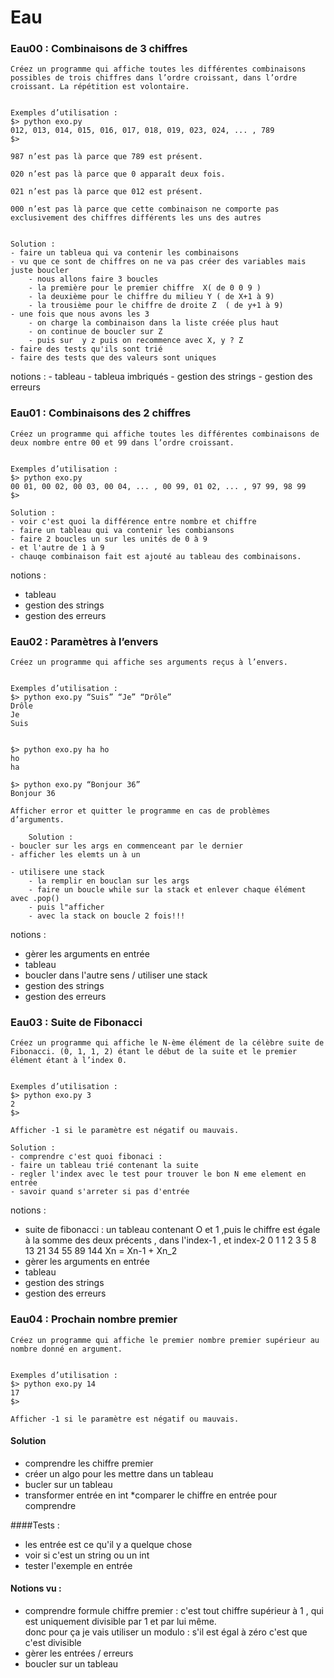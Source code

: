 # Eau

### Eau00 : Combinaisons de 3 chiffres
    
    Créez un programme qui affiche toutes les différentes combinaisons possibles de trois chiffres dans l’ordre croissant, dans l’ordre croissant. La répétition est volontaire.
    
    
    Exemples d’utilisation :
    $> python exo.py
    012, 013, 014, 015, 016, 017, 018, 019, 023, 024, ... , 789
    $>
    
    987 n’est pas là parce que 789 est présent.
    
    020 n’est pas là parce que 0 apparaît deux fois.
    
    021 n’est pas là parce que 012 est présent.
    
    000 n’est pas là parce que cette combinaison ne comporte pas exclusivement des chiffres différents les uns des autres


    Solution :
    - faire un tableua qui va contenir les combinaisons
    - vu que ce sont de chiffres on ne va pas créer des variables mais juste boucler 
        - nous allons faire 3 boucles
        - la première pour le premier chiffre  X( de 0 0 9 )
        - la deuxième pour le chiffre du milieu Y ( de X+1 à 9)
        - la trousième pour le chiffre de droite Z  ( de y+1 à 9)
    - une fois que nous avons les 3
        - on charge la combinaison dans la liste créée plus haut
        - on continue de boucler sur Z 
        - puis sur  y z puis on recommence avec X, y ? Z
    - faire des tests qu'ils sont trié 
    - faire des tests que des valeurs sont uniques

notions : 
    - tableau 
    - tableua imbriqués
    - gestion des strings
    - gestion des erreurs


### Eau01 : Combinaisons des 2 chiffres
    Créez un programme qui affiche toutes les différentes combinaisons de deux nombre entre 00 et 99 dans l’ordre croissant.


    Exemples d’utilisation :
    $> python exo.py
    00 01, 00 02, 00 03, 00 04, ... , 00 99, 01 02, ... , 97 99, 98 99
    $>

    Solution : 
    - voir c'est quoi la différence entre nombre et chiffre
    - faire un tableau qui va contenir les combiansons
    - faire 2 boucles un sur les unités de 0 à 9 
    - et l'autre de 1 à 9
    - chauqe combinaison fait est ajouté au tableau des combinaisons.


notions : 
- tableau
- gestion des strings
- gestion des erreurs



### Eau02 : Paramètres à l’envers
    Créez un programme qui affiche ses arguments reçus à l’envers.
    
    
    Exemples d’utilisation :
    $> python exo.py “Suis” “Je” “Drôle”
    Drôle
    Je
    Suis
    
    
    $> python exo.py ha ho
    ho
    ha
    
    $> python exo.py “Bonjour 36”
    Bonjour 36
    
    Afficher error et quitter le programme en cas de problèmes d’arguments.

        Solution : 
    - boucler sur les args en commenceant par le dernier
    - afficher les elemts un à un 

    - utilisere une stack 
        - la remplir en bouclan sur les args
        - faire un boucle while sur la stack et enlever chaque élément avec .pop() 
        - puis l"afficher 
        - avec la stack on boucle 2 fois!!!

notions :
- gèrer les arguments en entrée
- tableau
- boucler dans l'autre sens / utiliser une stack
- gestion des strings 
- gestion des erreurs


### Eau03 : Suite de Fibonacci
    Créez un programme qui affiche le N-ème élément de la célèbre suite de Fibonacci. (0, 1, 1, 2) étant le début de la suite et le premier élément étant à l’index 0.

    
    Exemples d’utilisation :
    $> python exo.py 3
    2
    $>
    
    Afficher -1 si le paramètre est négatif ou mauvais.

    Solution : 
    - comprendre c'est quoi fibonaci : 
    - faire un tableau trié contenant la suite
    - regler l'index avec le test pour trouver le bon N eme element en entrée
    - savoir quand s'arreter si pas d'entrée



notions :
- suite de fibonacci :
    un tableau contenant O et 1  ,puis le chiffre est égale à la somme des deux précents , dans l'index-1 , et index-2
  0 1 1 2 3 5 8 13 21 34 55 89 144 
  Xn = Xn-1 + Xn_2
- gèrer les arguments en entrée
- tableau
- gestion des strings 
- gestion des erreurs


### Eau04 : Prochain nombre premier

``` 
Créez un programme qui affiche le premier nombre premier supérieur au nombre donné en argument.


Exemples d’utilisation :
$> python exo.py 14
17
$>

Afficher -1 si le paramètre est négatif ou mauvais.

```

#### Solution
* comprendre les chiffre premier
* créer un algo pour les mettre dans un tableau
* bucler sur un tableau
* transformer entrée en int
*comparer le chiffre en entrée pour comprendre

####Tests :
* les entrée est ce qu'il y a quelque chose
* voir si c'est un string ou un int
* tester l'exemple en entrée

#### Notions vu :
* comprendre formule chiffre premier : 
  c'est tout chiffre supérieur à 1 , qui est uniquement divisible par 1 et par lui même.  
  donc pour ça je vais utiliser un modulo : s'il est égal à zéro c'est que c'est divisible
* gèrer les entrées / erreurs
* boucler sur un tableau 